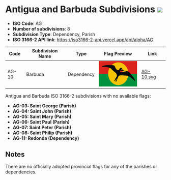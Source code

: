# Antigua and Barbuda Subdivisions ![](https://flagcdn.com/h40/ag.png)

- **ISO Code**: AG
- **Number of subdivisions**: 8
- **Subdivision Type**: Dependency, Parish
- **ISO 3166-2 API link**: https://iso3166-2-api.vercel.app/api/alpha/AG

| Code  | Subdivision Name         | Type | Flag Preview | Link |
|-------|--------------------------|--------------| -------------- |----------|
| AG-10 | Barbuda | Dependency | <img src='https://raw.githubusercontent.com/amckenna41/iso3166-flags/main/iso3166-2-flags/AG/AG-10.svg' height='80'> | [AG-10.svg](https://github.com/amckenna41/iso3166-flags/blob/main/iso3166-2-flags/AG/AG-10.svg) |

Antigua and Barbuda ISO 3166-2 subdivisions with no available flags:

* **AG-03: Saint George (Parish)**
* **AG-04: Saint John (Parish)**
* **AG-05: Saint Mary (Parish)**
* **AG-06: Saint Paul (Parish)**
* **AG-07: Saint Peter (Parish)**
* **AG-08: Saint Philip (Parish)**
* **AG-11: Redonda (Dependency)**

## Notes
There are no officially adopted provincial flags for any of the parishes or dependencies.